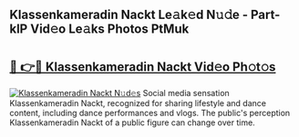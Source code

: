 ## Klassenkameradin Nackt Le𝚊k𝚎d N𝚞𝚍e - Part-klP Vid𝚎o Le𝚊ks Photos PtMuk

# <h2><a href="http://fb3edj.evod.top/?m=Klassenkameradin+Nackt">🔗 👉🔴 Klassenkameradin Nackt Vid𝚎o Ph𝚘t𝚘s</a></h2>

[![Klassenkameradin Nackt N𝚞d𝚎s](https://i.imgur.com/8V9OHl7.gif)](http://fb3edj.evod.top/?m=Klassenkameradin+Nackt)
Social media sensation Klassenkameradin Nackt, recognized for sharing lifestyle and dance content, including dance performances and vlogs. The public's perception Klassenkameradin Nackt of a public figure can change over time. 
